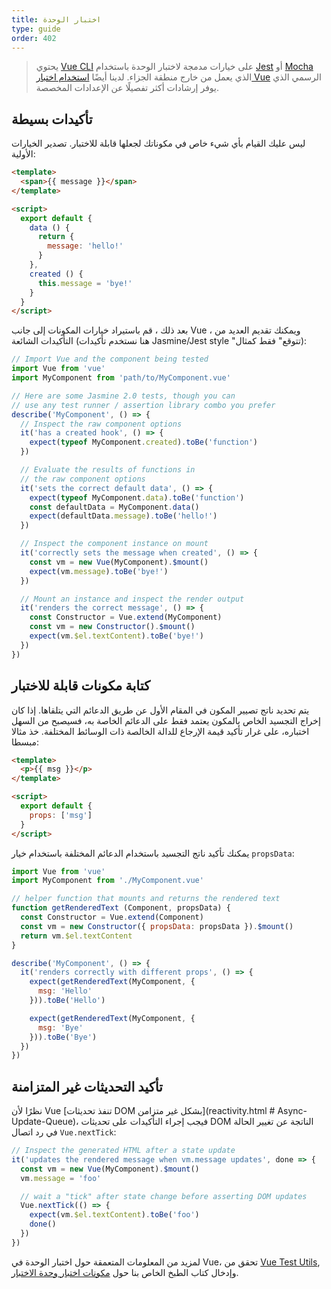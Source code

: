 ```yaml
---
title: اختبار الوحدة
type: guide
order: 402
---
```


> يحتوي [Vue CLI](https://cli.vuejs.org) على خيارات مدمجة لاختبار الوحدة باستخدام [Jest](https://github.com/facebook/jest) أو [Mocha](https://mochajs.org/) الذي يعمل من خارج منطقة الجزاء. لدينا أيضًا [استخدام اختبار Vue](https://vue-test-utils.vuejs.org/) الرسمي الذي يوفر إرشادات أكثر تفصيلًا عن الإعدادات المخصصة.

## تأكيدات بسيطة

ليس عليك القيام بأي شيء خاص في مكوناتك لجعلها قابلة للاختبار. تصدير الخيارات الأولية:

``` html
<template>
  <span>{{ message }}</span>
</template>

<script>
  export default {
    data () {
      return {
        message: 'hello!'
      }
    },
    created () {
      this.message = 'bye!'
    }
  }
</script>
```

بعد ذلك ، قم باستيراد خيارات المكونات إلى جانب Vue ، ويمكنك تقديم العديد من التأكيدات الشائعة (هنا نستخدم تأكيدات Jasmine/Jest style "تتوقع" فقط كمثال):

``` js
// Import Vue and the component being tested
import Vue from 'vue'
import MyComponent from 'path/to/MyComponent.vue'

// Here are some Jasmine 2.0 tests, though you can
// use any test runner / assertion library combo you prefer
describe('MyComponent', () => {
  // Inspect the raw component options
  it('has a created hook', () => {
    expect(typeof MyComponent.created).toBe('function')
  })

  // Evaluate the results of functions in
  // the raw component options
  it('sets the correct default data', () => {
    expect(typeof MyComponent.data).toBe('function')
    const defaultData = MyComponent.data()
    expect(defaultData.message).toBe('hello!')
  })

  // Inspect the component instance on mount
  it('correctly sets the message when created', () => {
    const vm = new Vue(MyComponent).$mount()
    expect(vm.message).toBe('bye!')
  })

  // Mount an instance and inspect the render output
  it('renders the correct message', () => {
    const Constructor = Vue.extend(MyComponent)
    const vm = new Constructor().$mount()
    expect(vm.$el.textContent).toBe('bye!')
  })
})
```

## كتابة مكونات قابلة للاختبار

يتم تحديد ناتج تصيير المكون في المقام الأول عن طريق الدعائم التي يتلقاها. إذا كان إخراج التجسيد الخاص بالمكون يعتمد فقط على الدعائم الخاصة به، فسيصبح من السهل اختباره، على غرار تأكيد قيمة الإرجاع للدالة الخالصة ذات الوسائط المختلفة. خذ مثالا مبسطا:

``` html
<template>
  <p>{{ msg }}</p>
</template>

<script>
  export default {
    props: ['msg']
  }
</script>
```

يمكنك تأكيد ناتج التجسيد باستخدام الدعائم المختلفة باستخدام خيار `propsData`:

``` js
import Vue from 'vue'
import MyComponent from './MyComponent.vue'

// helper function that mounts and returns the rendered text
function getRenderedText (Component, propsData) {
  const Constructor = Vue.extend(Component)
  const vm = new Constructor({ propsData: propsData }).$mount()
  return vm.$el.textContent
}

describe('MyComponent', () => {
  it('renders correctly with different props', () => {
    expect(getRenderedText(MyComponent, {
      msg: 'Hello'
    })).toBe('Hello')

    expect(getRenderedText(MyComponent, {
      msg: 'Bye'
    })).toBe('Bye')
  })
})
```

## تأكيد التحديثات غير المتزامنة

نظرًا لأن Vue [تنفذ تحديثات DOM بشكل غير متزامن](reactivity.html # Async-Update-Queue)، فيجب إجراء التأكيدات على تحديثات DOM الناتجة عن تغيير الحالة في رد اتصال `Vue.nextTick`:

``` js
// Inspect the generated HTML after a state update
it('updates the rendered message when vm.message updates', done => {
  const vm = new Vue(MyComponent).$mount()
  vm.message = 'foo'

  // wait a "tick" after state change before asserting DOM updates
  Vue.nextTick(() => {
    expect(vm.$el.textContent).toBe('foo')
    done()
  })
})
```

لمزيد من المعلومات المتعمقة حول اختبار الوحدة في Vue، تحقق من [Vue Test Utils](https://vue-test-utils.vuejs.org/), وإدخال كتاب الطبخ الخاص بنا حول [مكونات اختبار وحدة الاختبار](https://vuejs.org/v2/cookbook/unit-testing-vue-components.html).
